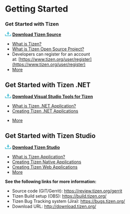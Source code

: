 # Getting Started

### Get Started with Tizen
![Download](media/ic_docs_download.png) [**Download Tizen Source**](open-source-project/developing/cloning.md)
- [What is Tizen?](what-is-tizen/tizen.md)
- [What is Tizen Open Source Project?](open-source-project/about/tizen-open-source-overview.md)
- Developers can register for an account at: [https://www.tizen.org/user/register](https://www.tizen.org/user/register)
- [More](open-source-project/developing/installing.md)

<!-- IOT Content (TBD) -->
<!--## IOT world on Craftroom
- What is Tizen IoT?
- How to make IoT devices
  Go to craftroom
-->

## Get Started with Tizen .NET
![Download](media/ic_docs_download.png) [**Download Visual Studio Tools for Tizen**](https://developer.tizen.org/development/tizen-.net-preview/getting-started)
- [What is Tizen .NET Application?](https://developer.tizen.org/development/tizen-.net-preview/introduction/overview)
- [Creating Tizen .NET Applications](https://developer.tizen.org/development/tizen-.net-preview/getting-started/creating-your-first-tizen-.net-application)
<!--
- Getting Started with Visual Studio Tools for Tizen  
Samsung has released a preview of Visual Studio Tools for Tizen, which will enable .NET developers to build apps for Tizen. This video preview shows you how to get started.
<p style="margin-left:50px;">
<a href="https://www.youtube.com/embed/fPORr-CqMvY" target="_blank">
<img alt="Getting Started with Visual Studio Tools for Tizen" src="https://img.youtube.com/vi/fPORr-CqMvY/0.jpg" width="254" height="158"></a>  
</p>

- An Introduction to Tizen .NET  
Sidharth Gupta from Samsung introduces Tizen .NET on the Youtube channel, 'On.NET'. Tizen is Samsung's open source OS that runs on TVs, watches, phones, and other devices.
<p style="margin-left:50px;">
<a href="https://www.youtube.com/embed/H52DdXBZh4Q" target="_blank">
<img alt="An Introduction to Tizen .NET" src="https://img.youtube.com/vi/H52DdXBZh4Q/0.jpg" width="254" height="158"></a>  
</p>

- Visual Studio Tools for Tizen: Development and Productivity Improvements  
In the first preview of Visual Studio Tools for Tizen, we began to leverage the power of C# and Xamarin.Forms to create applications for the Tizen OS which runs on smartphones, smart TVs, smartwatches, IoT devices and many more types of devices.
<p style="margin-left:50px;">
<a href="https://youtube.com/embed/NdvWwU0gKt8" target="_blnak">
<img alt="Visual Studio Tools for Tizen: Development and Productivity Improvements" src="https://img.youtube.com/vi/NdvWwU0gKt8/0.jpg" width="254" height="158"></a>
</p>
-->

- [More](https://developer.tizen.org/development/visual-studio-tools-tizen/)


## Get Started with Tizen Studio
![Download](media/ic_docs_download.png) [**Download Tizen Studio**](https://developer.tizen.org/development/tizen-studio/download)
- [What is Tizen Application?](https://developer.tizen.org/development/training/native-application)
- [Creating Tizen Native Applications](https://developer.tizen.org/development/training/native-application/getting-started)
- [Creating Tizen Web Applications](https://developer.tizen.org/development/training/web-application/getting-started)
- [More](https://developer.tizen.org/development/tizen-studio/)

  
**See the following links for more information:**
- Source code (GIT/Gerrit): https://review.tizen.org/gerrit
- Tizen Build setup (OBS): https://build.tizen.org/
- Tizen Bug Tracking system (Jira): https://bugs.tizen.org/
- Download URL: http://download.tizen.org/
